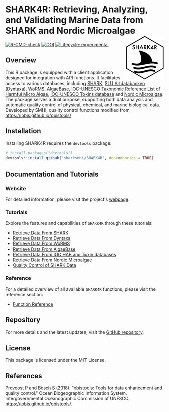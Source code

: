 # SHARK4R: Retrieving, Analyzing, and Validating Marine Data from SHARK and Nordic Microalgae <a href="https://sharksmhi.github.io/SHARK4R/"><img src="man/figures/logo.png" align="right" height="139" alt="SHARK4R website" /></a>

<!-- badges: start -->
[![R-CMD-check](https://github.com/sharksmhi/SHARK4R/actions/workflows/R-CMD-check.yaml/badge.svg)](https://github.com/sharksmhi/SHARK4R/actions/workflows/R-CMD-check.yaml)
[![DOI](https://zenodo.org/badge/DOI/10.5281/zenodo.14169399.svg)](https://doi.org/10.5281/zenodo.14169399)
[![Lifecycle: experimental](https://img.shields.io/badge/lifecycle-experimental-orange.svg)](https://lifecycle.r-lib.org/articles/stages.html#experimental)
<!-- badges: end -->

## Overview

This R package is equipped with a client application designed for integration 
with API functions. It facilitates access to various databases, 
including [SHARK](https://shark.smhi.se/), 
[SLU Artdatabanken (Dyntaxa)](https://api-portal.artdatabanken.se/), [WoRMS](https://www.marinespecies.org/rest/), [AlgaeBase](https://www.algaebase.org/), [IOC-UNESCO Taxonomic Reference List of Harmful Micro Algae](https://www.marinespecies.org/hab/), [IOC-UNESCO Toxins database](https://toxins.hais.ioc-unesco.org/) and [Nordic Microalgae](https://nordicmicroalgae.org/). 
The package serves a dual purpose, supporting both data analysis and automatic quality control of physical, 
chemical, and marine biological data. Developed by SMHI, quality control functions 
modified from <https://iobis.github.io/obistools/>

## Installation

Installing SHARK4R requires the `devtools` package:
```r
# install.packages("devtools")
devtools::install_github("sharksmhi/SHARK4R", dependencies = TRUE)
```

## Documentation and Tutorials

### Website

For detailed information, please visit the project's [webpage](https://sharksmhi.github.io/SHARK4R/).

### Tutorials

Explore the features and capabilities of `SHARK4R` through these tutorials:

- [Retrieve Data From SHARK](https://sharksmhi.github.io/SHARK4R/articles/retrieve_shark_data.html)
- [Retrieve Data From Dyntaxa](https://sharksmhi.github.io/SHARK4R/articles/retrieve_dyntaxa_data.html)
- [Retrieve Data From WoRMS](https://sharksmhi.github.io/SHARK4R/articles/retrieve_worms_data.html)
- [Retrieve Data From AlgaeBase](https://sharksmhi.github.io/SHARK4R/articles/retrieve_algaebase_data.html)
- [Retrieve Data From IOC HAB and Toxin databases](https://sharksmhi.github.io/SHARK4R/articles/retrieve_hab_data.html)
- [Retrieve Data From Nordic Microalgae](https://sharksmhi.github.io/SHARK4R/articles/retrieve_nordic_microalgae_data.html)
- [Quality Control of SHARK Data](https://sharksmhi.github.io/SHARK4R/articles/quality_control.html)

### Reference

For a detailed overview of all available `SHARK4R` functions, please visit the reference section:

- [Function Reference](https://sharksmhi.github.io/SHARK4R/reference/index.html)

## Repository

For more details and the latest updates, visit the [GitHub repository](https://github.com/sharksmhi/SHARK4R/).

## License

This package is licensed under the MIT License.

## References

Provoost P and Bosch S (2018). "obistools: Tools for data enhancement and quality control." Ocean Biogeographic Information System. Intergovernmental Oceanographic Commission of UNESCO. <https://iobis.github.io/obistools/>.
